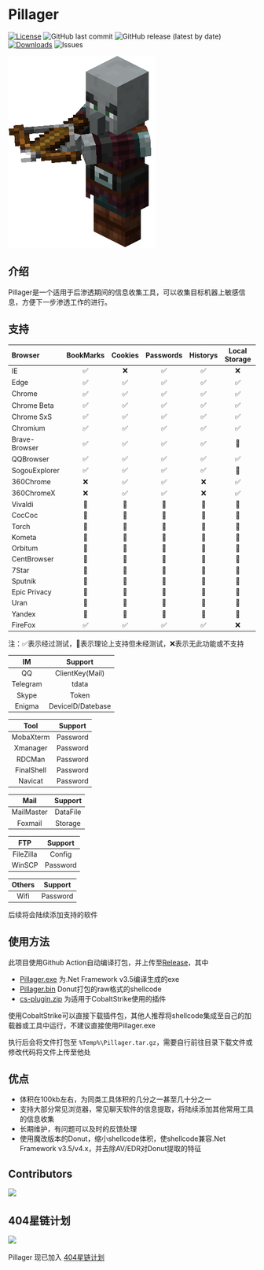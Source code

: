 # Pillager

[![License](https://img.shields.io/github/license/qwqdanchun/Pillager.svg)](LICENSE)
![GitHub last commit](https://img.shields.io/github/last-commit/qwqdanchun/Pillager)
![GitHub release (latest by date)](https://img.shields.io/github/v/release/qwqdanchun/Pillager)
[![Downloads](https://img.shields.io/github/downloads/qwqdanchun/Pillager/total.svg)](https://github.com/qwqdanchun/Pillager/releases)
![Issues](https://img.shields.io/github/issues/qwqdanchun/Pillager)

<img src=".\Pillager.png"/>

## 介绍

Pillager是一个适用于后渗透期间的信息收集工具，可以收集目标机器上敏感信息，方便下一步渗透工作的进行。

## 支持

| Browser       | BookMarks | Cookies | Passwords | Historys | Local Storage | Extension Settings |
| :------------ | :-------: | :-----: | :-------: | :------: | :-----------: | :----------------: |
| IE            |    ✅    |   ❌   |    ✅    |    ✅    |      ❌      |         ❌         |
| Edge          |    ✅    |   ✅   |    ✅    |    ✅    |      ✅      |         ✅         |
| Chrome        |    ✅    |   ✅   |    ✅    |    ✅    |      ✅      |         ✅         |
| Chrome Beta   |    ✅    |   ✅   |    ✅    |    ✅    |      ✅      |         ✅         |
| Chrome SxS    |    ✅    |   ✅   |    ✅    |    ✅    |      ✅      |         ✅         |
| Chromium      |    ✅    |   ✅   |    ✅    |    ✅    |      ✅      |         ✅         |
| Brave-Browser |    ✅    |   ✅   |    ✅    |    ✅    |      🚧      |         🚧         |
| QQBrowser     |    ✅    |   ✅   |    ✅    |    ✅    |      ✅      |         ✅         |
| SogouExplorer |    ✅    |   ✅   |    ✅    |    ✅    |      🚧      |         🚧         |
| 360Chrome     |    ❌    |   ✅   |    ✅    |    ❌    |      ✅      |         ✅         |
| 360ChromeX    |    ❌    |   ✅   |    ✅    |    ❌    |      ✅      |         ✅         |
| Vivaldi       |    🚧    |   🚧   |    🚧    |    🚧    |      🚧      |         🚧         |
| CocCoc        |    🚧    |   🚧   |    🚧    |    🚧    |      🚧      |         🚧         |
| Torch         |    🚧    |   🚧   |    🚧    |    🚧    |      🚧      |         🚧         |
| Kometa        |    🚧    |   🚧   |    🚧    |    🚧    |      🚧      |         🚧         |
| Orbitum       |    🚧    |   🚧   |    🚧    |    🚧    |      🚧      |         🚧         |
| CentBrowser   |    🚧    |   🚧   |    🚧    |    🚧    |      🚧      |         🚧         |
| 7Star         |    🚧    |   🚧   |    🚧    |    🚧    |      🚧      |         🚧         |
| Sputnik       |    🚧    |   🚧   |    🚧    |    🚧    |      🚧      |         🚧         |
| Epic Privacy  |    🚧    |   🚧   |    🚧    |    🚧    |      🚧      |         🚧         |
| Uran          |    🚧    |   🚧   |    🚧    |    🚧    |      🚧      |         🚧         |
| Yandex        |    🚧    |   🚧   |    🚧    |    🚧    |      🚧      |         🚧         |
| FireFox       |    ✅    |   ✅   |    ✅    |    ✅    |      ❌      |         ✅         |

注：✅表示经过测试，🚧表示理论上支持但未经测试，❌表示无此功能或不支持

|    IM    |      Support      |
| :------: | :---------------: |
|    QQ    |  ClientKey(Mail)  |
| Telegram |       tdata       |
|  Skype  |       Token       |
|  Enigma  | DeviceID/Datebase |

|    Tool    | Support |
| :--------: | :------: |
| MobaXterm | Password |
|  Xmanager  | Password |
|   RDCMan   | Password |
| FinalShell | Password |
|  Navicat  | Password |

|    Mail    | Support |
| :--------: | :------: |
| MailMaster | DataFile |
|  Foxmail  | Storage |

|    FTP    | Support |
| :-------: | :------: |
| FileZilla |  Config  |
|  WinSCP  | Password |

| Others | Support |
| :----: | :------: |
|  Wifi  | Password |

后续将会陆续添加支持的软件

## 使用方法

此项目使用Github Action自动编译打包，并上传至[Release](https://github.com/qwqdanchun/Pillager/releases)，其中

* [Pillager.exe](https://github.com/qwqdanchun/Pillager/releases/download/AutoBuild/Pillager.exe) 为.Net Framework v3.5编译生成的exe
* [Pillager.bin](https://github.com/qwqdanchun/Pillager/releases/download/AutoBuild/Pillager.bin) Donut打包的raw格式的shellcode
* [cs-plugin.zip](https://github.com/qwqdanchun/Pillager/releases/download/AutoBuild/cs-plugin.zip) 为适用于CobaltStrike使用的插件

使用CobaltStrike可以直接下载插件包，其他人推荐将shellcode集成至自己的加载器或工具中运行，不建议直接使用Pillager.exe

执行后会将文件打包至 `%Temp%\Pillager.tar.gz`，需要自行前往目录下载文件或修改代码将文件上传至他处

## 优点

* 体积在100kb左右，为同类工具体积的几分之一甚至几十分之一
* 支持大部分常见浏览器，常见聊天软件的信息提取，将陆续添加其他常用工具的信息收集
* 长期维护，有问题可以及时的反馈处理
* 使用魔改版本的Donut，缩小shellcode体积，使shellcode兼容.Net Framework v3.5/v4.x，并去除AV/EDR对Donut提取的特征

## Contributors

<a href="https://github.com/qwqdanchun/Pillager/graphs/contributors">
  <img src="https://contrib.rocks/image?repo=qwqdanchun/Pillager" />
</a>

## 404星链计划

![](https://github.com/knownsec/404StarLink-Project/raw/master/logo.png)

Pillager 现已加入 [404星链计划](https://github.com/knownsec/404StarLink)

